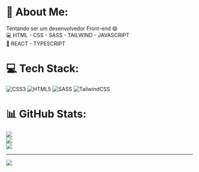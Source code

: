 # 💫 About Me:
Tentando ser um desenvolvedor Front-end 😄<br>💻 HTML - CSS - SASS - TAILWIND - JAVASCRIPT<br>📖 REACT - TYPESCRIPT


# 💻 Tech Stack:
![CSS3](https://img.shields.io/badge/css3-%231572B6.svg?style=for-the-badge&logo=css3&logoColor=white) ![HTML5](https://img.shields.io/badge/html5-%23E34F26.svg?style=for-the-badge&logo=html5&logoColor=white) ![SASS](https://img.shields.io/badge/SASS-hotpink.svg?style=for-the-badge&logo=SASS&logoColor=white) ![TailwindCSS](https://img.shields.io/badge/tailwindcss-%2338B2AC.svg?style=for-the-badge&logo=tailwind-css&logoColor=white)
# 📊 GitHub Stats:
![](https://github-readme-stats.vercel.app/api?username=lucaspeixotochv&theme=flag-india&hide_border=false&include_all_commits=true&count_private=true)<br/>
![](https://github-readme-streak-stats.herokuapp.com/?user=lucaspeixotochv&theme=flag-india&hide_border=false)<br/>
![](https://github-readme-stats.vercel.app/api/top-langs/?username=lucaspeixotochv&theme=flag-india&hide_border=false&include_all_commits=true&count_private=true&layout=compact)

---
[![](https://visitcount.itsvg.in/api?id=lucaspeixotochv&icon=0&color=0)](https://visitcount.itsvg.in)

<!-- Proudly created with GPRM ( https://gprm.itsvg.in ) -->
